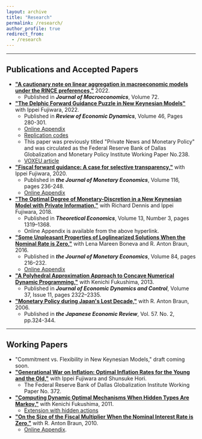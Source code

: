```yaml
---
layout: archive
title: "Research"
permalink: /research/
author_profile: true
redirect_from:
  - /research
---
```


<hr>

## Publications and Accepted Papers
* [**"A cautionary note on linear aggregation in macroeconomic models under the RINCE preferences,"**](https://www.sciencedirect.com/science/article/abs/pii/S0164070422000222) 2022.
  * Published in ***Journal of Macroeconomics***, Volume 72. 
* [**"The Delphic Forward Guidance Puzzle in New Keynesian Models"**](https://www.sciencedirect.com/science/article/pii/S1094202521000752?dgcid=author) with Ippei Fujiwara, 2022.
  * Published in ***Review of Economic Dynamics***, Volume 46, Pages 280-301. 
  * [Online Appendix](/files/Fujiwara_Waki_DFGP_OnlineAppendix.pdf)
  * [Replication codes](https://ideas.repec.org/c/red/ccodes/19-50.html)
  * This paper was previously titled "Private News and Monetary Policy" and was circulated as the Federal Reserve Bank of Dallas Globalization and Monetary Policy Institute Working Paper No.238. 
  * [VOXEU article](https://voxeu.org/article/private-news-and-monetary-policy)
* [**"Fiscal forward guidance: A case for selective transparency,"**](https://doi.org/10.1016/j.jmoneco.2019.10.007) with Ippei Fujiwara, 2020.
   * Published in ***the Journal of Monetary Economics***, Volume 116, pages 236-248. 
   * [Online Appendix](/files/Fujiwara_Waki_FFG_Appendix.pdf)
* [**"The Optimal Degree of Monetary-Discretion in a New Keynesian Model with Private Information,"**](https://econtheory.org/ojs/index.php/te/article/view/20181319) with Richard Dennis and Ippei Fujiwara, 2018.
  * Published in ***Theoretical Economics***, Volume 13, Number 3, pages 1319–1368. 
  * Online Appendix is available from the above hyperlink.
* [**"Some Unpleasant Properties of Loglinearized Solutions When the Nominal Rate is Zero,"**](https://doi.org/10.1016/j.jmoneco.2016.10.012) with Lena Mareen Boneva and R. Anton Braun, 2016.
  * Published in ***the Journal of Monetary Economics***, Volume 84, pages 216–232.
  *  [Online Appendix](/files/Boneva_Braun_Waki_2016_jme_append.pdf)
* [**"A Polyhedral Approximation Approach to Concave Numerical Dynamic Programming,"**](https://doi.org/10.1016/j.jedc.2013.06.001) with Kenichi Fukushima, 2013.
  * Published in  ***Journal of Economic Dynamics and Control***, Volume 37, Issue 11, pages 2322–2335. 
* [**"Monetary Policy during Japan's Lost Decade,"**](https://doi.org/10.1111/j.1468-5876.2006.00371.x) with R. Anton Braun, 2006.
  * Published in ***the Japanese Economic Review***, Vol. 57. No. 2, pp.324-344.

<hr>

## Working Papers
* "Commitment vs. Flexibility in New Keynesian Models," draft coming soon.
* [**"Generational War on Inflation: Optimal Inflation Rates for the Young and the Old,"**](https://www.dallasfed.org/~/media/documents/institute/wpapers/2019/0372.pdf) with Ippei Fujiwara and Shunsuke Hori.
  * The Federal Reserve Bank of Dallas Globalization Institute Working Paper No. 372.    
* [**"Computing Dynamic Optimal Mechanisms When Hidden Types Are Markov,"**](/files/Fukushima_Waki.pdf) with Kenichi Fukushima, 2011. 
  * [Extension with hidden actions](/files/Fukushima_Waki_extension_hidden_actions.pdf)
* [**"On the Size of the Fiscal Multiplier When the Nominal Interest Rate is Zero,"**](/files/Braun_Waki_2010.pdf) with R. Anton Braun, 2010.   
  * [Online Appendix](/files/Braun_Waki_2010_Appendix.pdf). 

